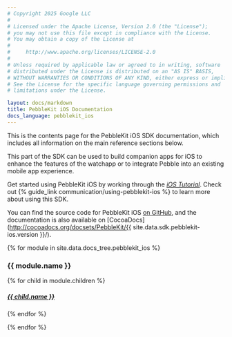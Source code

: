 ```yaml
---
# Copyright 2025 Google LLC
#
# Licensed under the Apache License, Version 2.0 (the "License");
# you may not use this file except in compliance with the License.
# You may obtain a copy of the License at
#
#     http://www.apache.org/licenses/LICENSE-2.0
#
# Unless required by applicable law or agreed to in writing, software
# distributed under the License is distributed on an "AS IS" BASIS,
# WITHOUT WARRANTIES OR CONDITIONS OF ANY KIND, either express or implied.
# See the License for the specific language governing permissions and
# limitations under the License.

layout: docs/markdown
title: PebbleKit iOS Documentation
docs_language: pebblekit_ios
---
```


This is the contents page for the PebbleKit iOS SDK documentation, which
includes all information on the main reference sections below.

This part of the SDK can be used to build companion apps for iOS to enhance the
features of the watchapp or to integrate Pebble into an existing mobile app
experience.

Get started using PebbleKit iOS by working through the
[*iOS Tutorial*](/tutorials/ios-tutorial/part1). Check out
{% guide_link communication/using-pebblekit-ios %} to learn more about using
this SDK.

You can find the source code for PebbleKit iOS
[on GitHub](https://github.com/pebble/pebble-ios-sdk), and the documentation
is also available on
[CocoaDocs](http://cocoadocs.org/docsets/PebbleKit/{{ site.data.sdk.pebblekit-ios.version }}/).

{% for module in site.data.docs_tree.pebblekit_ios %}
<h3>{{ module.name }}</h3>
{% for child in module.children %}
<h5><a href="{{ child.url }}">{{ child.name }}</a></h5>
{% endfor %}
<p/>
{% endfor %}
